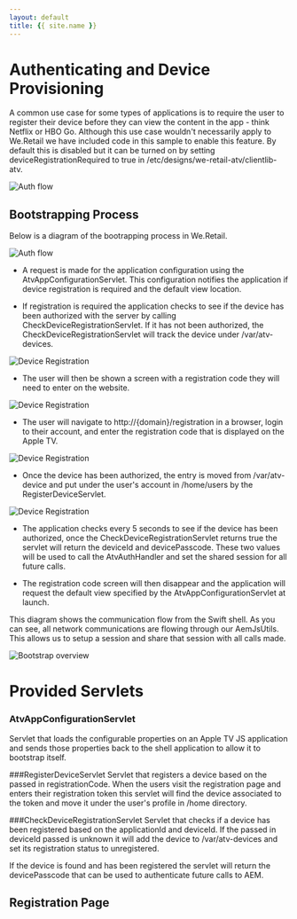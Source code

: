 ```yaml
---
layout: default
title: {{ site.name }}
---
```


# <a name="auth" class="anchor">Authenticating and Device Provisioning</a>
 
A common use case for some types of applications is to require the user to register their device before they can view the content in the app - think Netflix or HBO Go. Although this use case wouldn't necessarily apply to We.Retail we have included code in this sample to enable this feature. By default this is disabled but it can be turned on by setting deviceRegistrationRequired to true in /etc/designs/we-retail-atv/clientlib-atv.

![Auth flow]({{site.baseurl}}/images/registrationRequired.png)

## <a name="bootstrapping" class="anchor">Bootstrapping Process</a>
Below is a diagram of the bootrapping process in We.Retail. 

![Auth flow]({{site.baseurl}}/images/AuthFlow.png)

* A request is made for the application configuration using the AtvAppConfigurationServlet. This configuration notifies the application if device registration is required and the default view location.

* If registration is required the application checks to see if the device has been authorized with the server by calling CheckDeviceRegistrationServlet. If it has not been authorized, the CheckDeviceRegistrationServlet will track the device under /var/atv-devices. 

![Device Registration]({{site.baseurl}}/images/atv-devices.png)

* The user will then be shown a screen with a registration code they will need to enter on the website.

![Device Registration]({{site.baseurl}}/images/registrationScreen.png)

* The user will navigate to http://{domain}/registration in a browser, login to their account, and enter the registration code that is displayed on the Apple TV.

![Device Registration]({{site.baseurl}}/images/registrationCodeEntry.png)

* Once the device has been authorized, the entry is moved from /var/atv-device and put under the user's account in /home/users by the RegisterDeviceServlet.

![Device Registration]({{site.baseurl}}/images/authorizedDevice.png)

* The application checks every 5 seconds to see if the device has been authorized, once the CheckDeviceRegistrationServlet returns true the servlet will return the deviceId and devicePasscode. These two values will be used to call the AtvAuthHandler and set the shared session for all future calls.

* The registration code screen will then disappear and the application will request the default view specified by the AtvAppConfigurationServlet at launch.

This diagram shows the communication flow from the Swift shell.  As you can see, all network communications are flowing through our AemJsUtils.  This allows us to setup a session and share that session with all calls made.

![Bootstrap overview]({{site.baseurl}}/images/bootstrapOverview.png)

# <a name="servlets" class="anchor">Provided Servlets</a>

### AtvAppConfigurationServlet
Servlet that loads the configurable properties on an Apple TV JS application and sends those properties back to the shell application to allow it to bootstrap itself.

###RegisterDeviceServlet
Servlet that registers a device based on the passed in registrationCode. When the users visit the registration page and enters their registration token this servlet will find the device associated to the token and move it under the user's profile in /home directory.

###CheckDeviceRegistrationServlet
Servlet that checks if a device has been registered based on the applicationId and deviceId. If the passed in deviceId passed is unknown it will add the device to /var/atv-devices and set its registration status to unregistered.

If the device is found and has been registered the servlet will return the devicePasscode that can be used to authenticate future calls to AEM.

## <a name="registrationPage" class="anchor">Registration Page</a>